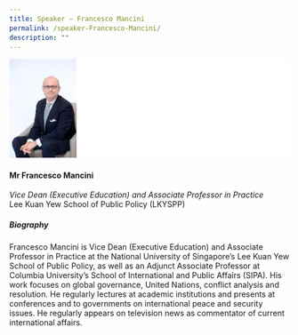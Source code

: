```yaml
---
title: Speaker – Francesco Mancini
permalink: /speaker-Francesco-Mancini/
description: ""
---
```

![](/images/Speakers/Francesco%20Mancini.jpg)

#### **Mr Francesco Mancini**

*Vice Dean (Executive Education) and Associate Professor in Practice*  
Lee Kuan Yew School of Public Policy (LKYSPP)

##### **Biography**
Francesco Mancini is Vice Dean (Executive Education) and Associate Professor in Practice at the National University of Singapore’s Lee Kuan Yew School of Public Policy, as well as an Adjunct Associate Professor at Columbia University’s School of International and Public Affairs (SIPA). His work focuses on global governance, United Nations, conflict analysis and resolution. He regularly lectures at academic institutions and presents at conferences and to governments on international peace and security issues. He regularly appears on television news as commentator of current international affairs.